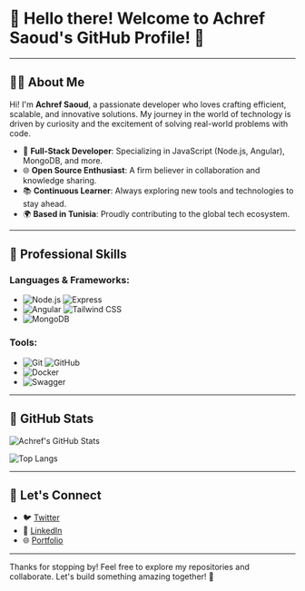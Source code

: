 # 👋 Hello there! Welcome to Achref Saoud's GitHub Profile! 🚀

---

## 👨‍💻 About Me

Hi! I'm **Achref Saoud**, a passionate developer who loves crafting efficient, scalable, and innovative solutions. My journey in the world of technology is driven by curiosity and the excitement of solving real-world problems with code.

- 🌟 **Full-Stack Developer**: Specializing in JavaScript (Node.js, Angular), MongoDB, and more.
- 🌐 **Open Source Enthusiast**: A firm believer in collaboration and knowledge sharing.
- 📚 **Continuous Learner**: Always exploring new tools and technologies to stay ahead.
- 🌍 **Based in Tunisia**: Proudly contributing to the global tech ecosystem.

---

## 💼 Professional Skills

### Languages & Frameworks:
- ![Node.js](https://img.shields.io/badge/-Node.js-339933?logo=node.js&logoColor=white) ![Express](https://img.shields.io/badge/-Express.js-000000?logo=express&logoColor=white)
- ![Angular](https://img.shields.io/badge/-Angular-DD0031?logo=angular&logoColor=white) ![Tailwind CSS](https://img.shields.io/badge/-Tailwind_CSS-38B2AC?logo=tailwind-css&logoColor=white)
- ![MongoDB](https://img.shields.io/badge/-MongoDB-47A248?logo=mongodb&logoColor=white)

### Tools:
- ![Git](https://img.shields.io/badge/-Git-F05032?logo=git&logoColor=white) ![GitHub](https://img.shields.io/badge/-GitHub-181717?logo=github&logoColor=white)
- ![Docker](https://img.shields.io/badge/-Docker-2496ED?logo=docker&logoColor=white)
- ![Swagger](https://img.shields.io/badge/-Swagger-85EA2D?logo=swagger&logoColor=black)

---

## 🌟 GitHub Stats

![Achref's GitHub Stats](https://github-readme-stats.vercel.app/api?username=AchrefSaoud&show_icons=true&theme=radical)

![Top Langs](https://github-readme-stats.vercel.app/api/top-langs/?username=AchrefSaoud&layout=compact&theme=radical)

---

## 🤝 Let's Connect

- 🐦 [Twitter](https://twitter.com/AchrefSaoud)
- 💼 [LinkedIn](https://linkedin.com/in/AchrefSaoud)
- 🌐 [Portfolio](https://achrefsaoud.dev)

---

Thanks for stopping by! Feel free to explore my repositories and collaborate. Let's build something amazing together! 🚀
